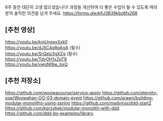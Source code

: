 6주 동안 대단히 고생 많으셨습니다! 과정을 개선하여 더 좋은 수업이 될 수 있도록 여러분의 솔직한 의견을 남겨 주세요.
https://forms.gle/kfiJ3B39kbz6fs268


## [추천 영상]
https://youtu.be/kmUneexSxk0 <br>
https://youtu.be/dJ5C4qRqAgA (필수) <br>
https://youtu.be/SrQeIz3gXZg (필수) <br>
https://youtu.be/TdyOH1xZpT8 <br>
https://youtu.be/vwgNI9w_bsQ <br>

## [추천 저장소]
https://github.com/woowacourse/service-apply
https://github.com/eternity-oop/Woowahan-OO-03-domain-event
https://github.com/arawn/building-modular-monoliths-using-spring
https://github.com/madvirus/ddd-start2
https://github.com/kgrzybek/modular-monolith-with-ddd
https://github.com/ddd-by-examples/library
